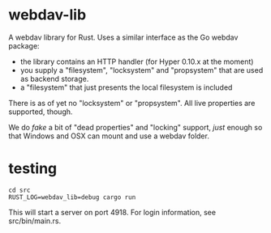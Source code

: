 
# webdav-lib

A webdav library for Rust. Uses a similar interface as the
Go webdav package:

- the library contains an HTTP handler (for Hyper 0.10.x at the moment)
- you supply a "filesystem", "locksystem" and "propsystem" that are
  used as backend storage.
- a "filesystem" that just presents the local filesystem is included

There is as of yet no "locksystem" or "propsystem". All live properties
are supported, though.

We do _fake_ a bit of "dead properties" and "locking" support, *just*
enough so that Windows and OSX can mount and use a webdav folder.

# testing

```
cd src
RUST_LOG=webdav_lib=debug cargo run
```

This will start a server on port 4918.
For login information, see src/bin/main.rs.


